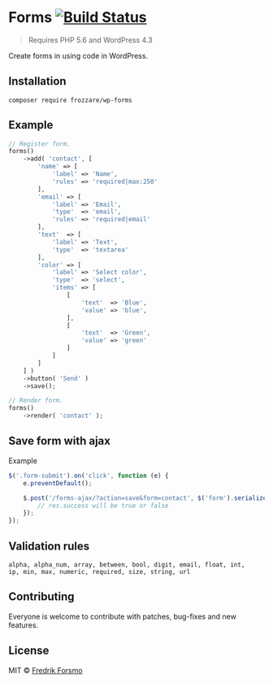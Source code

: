 # Forms [![Build Status](https://travis-ci.org/frozzare/wp-forms.svg?branch=master)](https://travis-ci.org/frozzare/wp-forms)

> Requires PHP 5.6 and WordPress 4.3

Create forms in using code in WordPress.

## Installation

```
composer require frozzare/wp-forms
```

## Example

```php
// Register form.
forms()
    ->add( 'contact', [
        'name' => [
            'label' => 'Name',
            'rules' => 'required|max:250'
        ],
        'email' => [
            'label' => 'Email',
            'type'  => 'email',
            'rules' => 'required|email'
        ],
        'text'  => [
            'label' => 'Text',
            'type'  => 'textarea'
        ],
        'color' => [
            'label' => 'Select color',
            'type'  => 'select',
            'items' => [
                [
                    'text'  => 'Blue',
                    'value' => 'blue',
                ],
                [
                    'text'  => 'Green',
                    'value' => 'green'
                ]
            ]
        ]
    ] )
    ->button( 'Send' )
    ->save();

// Render form.
forms()
    ->render( 'contact' );

```

## Save form with ajax

Example

```js
$('.form-submit').on('click', function (e) {
    e.preventDefault();

    $.post('/forms-ajax/?action=save&form=contact', $('form').serialize(), function (res) {
        // res.success will be true or false
    });
});
```

## Validation rules

```
alpha, alpha_num, array, between, bool, digit, email, float, int,
ip, min, max, numeric, required, size, string, url
```

## Contributing

Everyone is welcome to contribute with patches, bug-fixes and new features.

## License

MIT © [Fredrik Forsmo](https://github.com/frozzare)
